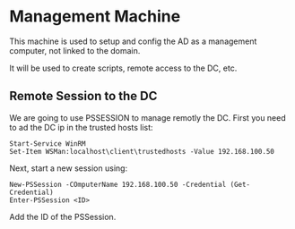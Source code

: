 # Management Machine
This machine is used to setup and config the AD as a management computer, not linked to the domain.

It will be used to create scripts, remote access to the DC, etc.

## Remote Session to the DC

We are going to use PSSESSION to manage remotly the DC.
First you need to ad the DC ip in the trusted hosts list:  
```shell
Start-Service WinRM
Set-Item WSMan:localhost\client\trustedhosts -Value 192.168.100.50
```
Next, start a new session using:  
```shell
New-PSSession -COmputerName 192.168.100.50 -Credential (Get-Credential)
Enter-PSSession <ID>
```

Add the ID of the PSSession.

